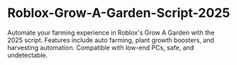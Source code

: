 # Roblox-Grow-A-Garden-Script-2025
Automate your farming experience in Roblox's Grow A Garden with the 2025 script. Features include auto farming, plant growth boosters, and harvesting automation. Compatible with low-end PCs, safe, and undetectable.
